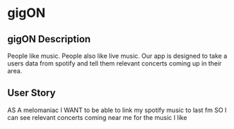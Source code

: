 # gigON

## gigON Description
People like music. People also like live music. Our app is designed to take a users data from spotify and tell them relevant concerts coming up in their area. 

## User Story
AS A melomaniac
I WANT to be able to link my spotify music to last fm
SO I can see relevant concerts coming near me for the music I like
